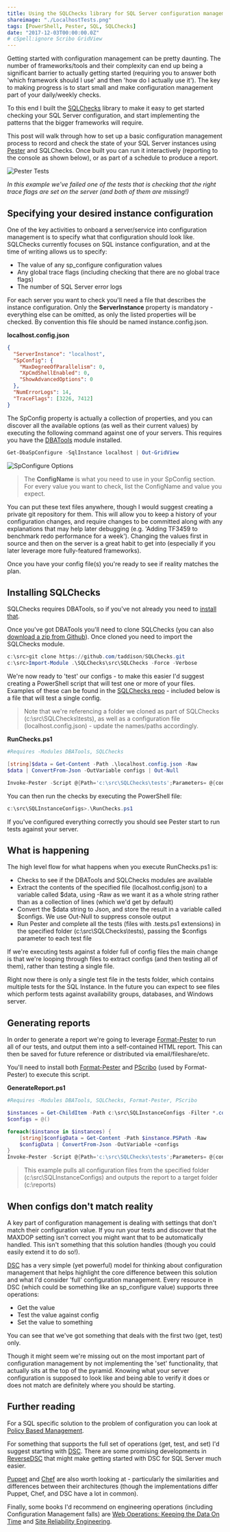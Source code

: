 ```yaml
---
title: Using the SQLChecks library for SQL Server configuration management
shareimage: "./LocalhostTests.png"
tags: [PowerShell, Pester, SQL, SQLChecks]
date: "2017-12-03T00:00:00.0Z"
# cSpell:ignore Scribo GridView
---
```


Getting started with configuration management can be pretty daunting. The number of frameworks/tools and their complexity can end up being a significant barrier to actually getting started (requiring you to answer both 'which framework should I use' and then 'how do I actually use it'). The key to making progress is to start small and make configuration management part of your daily/weekly checks.

To this end I built the [SQLChecks](https://github.com/taddison/SQLChecks) library to make it easy to get started checking your SQL Server configuration, and start implementing the patterns that the bigger frameworks will require.

This post will walk through how to set up a basic configuration management process to record and check the state of your SQL Server instances using [Pester](https://github.com/pester/Pester) and SQLChecks. Once built you can run it interactively (reporting to the console as shown below), or as part of a schedule to produce a report.

![Pester Tests](./LocalhostTests.png)

_In this example we've failed one of the tests that is checking that the right trace flags are set on the server (and both of them are missing!)_

## Specifying your desired instance configuration

One of the key activities to onboard a server/service into configuration management is to specify what that configuration should look like. SQLChecks currently focuses on SQL instance configuration, and at the time of writing allows us to specify:

- The value of any sp_configure configuration values
- Any global trace flags (including checking that there are no global trace flags)
- The number of SQL Server error logs

For each server you want to check you'll need a file that describes the instance configuration. Only the **ServerInstance** property is mandatory - everything else can be omitted, as only the listed properties will be checked. By convention this file should be named instance.config.json.

**localhost.config.json**

```json
{
  "ServerInstance": "localhost",
  "SpConfig": {
    "MaxDegreeOfParallelism": 0,
    "XpCmdShellEnabled": 0,
    "ShowAdvancedOptions": 0
  },
  "NumErrorLogs": 14,
  "TraceFlags": [3226, 7412]
}
```

The SpConfig property is actually a collection of properties, and you can discover all the available options (as well as their current values) by executing the following command against one of your servers. This requires you have the [DBATools](https://dbatools.io/) module installed.

```powershell
Get-DbaSpConfigure -SqlInstance localhost | Out-GridView
```

![SpConfigure Options](./SpConfigureGridview.png)

> The **ConfigName** is what you need to use in your SpConfig section. For every value you want to check, list the ConfigName and value you expect.

You can put these text files anywhere, though I would suggest creating a private git repository for them. This will allow you to keep a history of your configuration changes, and require changes to be committed along with any explanations that may help later debugging (e.g. 'Adding TF3459 to benchmark redo performance for a week'). Changing the values first in source and then on the server is a great habit to get into (especially if you later leverage more fully-featured frameworks).

Once you have your config file(s) you're ready to see if reality matches the plan.

## Installing SQLChecks

SQLChecks requires DBATools, so if you've not already you need to [install that](https://dbatools.io/download/).

Once you've got DBATools you'll need to clone SQLChecks (you can also [download a zip from Github](https://github.com/taddison/SQLChecks/archive/master.zip)). Once cloned you need to import the SQLChecks module.

```powershell
c:\src>git clone https://github.com/taddison/SQLChecks.git
c:\src>Import-Module .\SQLChecks\src\SQLChecks -Force -Verbose
```

We're now ready to 'test' our configs - to make this easier I'd suggest creating a PowerShell script that will test one or more of your files. Examples of these can be found in the [SQLChecks repo](https://github.com/taddison/SQLChecks/tree/master/examples) - included below is a file that will test a single config.

> Note that we're referencing a folder we cloned as part of SQLChecks (c:\src\SQLChecks\tests), as well as a configuration file (localhost.config.json) - update the names/paths accordingly.

**RunChecks.ps1**

```powershell
#Requires -Modules DBATools, SQLChecks

[string]$data = Get-Content -Path .\localhost.config.json -Raw
$data | ConvertFrom-Json -OutVariable configs | Out-Null

Invoke-Pester -Script @{Path='c:\src\SQLChecks\tests';Parameters= @{configs=$configs}}
```

You can then run the checks by executing the PowerShell file:

```powershell
c:\src\SQLInstanceConfigs>.\RunChecks.ps1
```

If you've configured everything correctly you should see Pester start to run tests against your server.

## What is happening

The high level flow for what happens when you execute RunChecks.ps1 is:

- Checks to see if the DBATools and SQLChecks modules are available
- Extract the contents of the specified file (localhost.config.json) to a variable called \$data, using -Raw as we want it as a whole string rather than as a collection of lines (which we'd get by default)
- Convert the $data string to Json, and store the result in a variable called $configs. We use Out-Null to suppress console output
- Run Pester and complete all the tests (files with .tests.ps1 extensions) in the specified folder (c:\src\SQLChecks\tests), passing the \$configs parameter to each test file

If we're executing tests against a folder full of config files the main change is that we're looping through files to extract configs (and then testing all of them), rather than testing a single file.

Right now there is only a single test file in the tests folder, which contains multiple tests for the SQL Instance. In the future you can expect to see files which perform tests against availability groups, databases, and Windows server.

## Generating reports

In order to generate a report we're going to leverage [Format-Pester](https://github.com/equelin/Format-Pester) to run all of our tests, and output them into a self-contained HTML report. This can then be saved for future reference or distributed via email/fileshare/etc.

You'll need to install both [Format-Pester](https://github.com/equelin/Format-Pester) and [PScribo](https://github.com/iainbrighton/PScribo) (used by Format-Pester) to execute this script.

**GenerateReport.ps1**

```powershell
#Requires -Modules DBATools, SQLChecks, Format-Pester, PScribo

$instances = Get-ChildItem -Path c:\src\SQLInstanceConfigs -Filter *.config.json
$configs = @()

foreach($instance in $instances) {
    [string]$configData = Get-Content -Path $instance.PSPath -Raw
    $configData | ConvertFrom-Json -OutVariable +configs
}
Invoke-Pester -Script @{Path='c:\src\SQLChecks\tests';Parameters= @{configs=$configs}} -PassThru | Format-Pester -Format HTML -Path c:\reports
```

> This example pulls all configuration files from the specified folder (c:\src\SQLInstanceConfigs) and outputs the report to a target folder (c:\reports)

## When configs don't match reality

A key part of configuration management is dealing with settings that don't match their configuration value. If you run your tests and discover that the MAXDOP setting isn't correct you might want that to be automatically handled. This isn't something that this solution handles (though you could easily extend it to do so!).

[DSC](https://docs.microsoft.com/en-us/powershell/scripting/dsc/overview/overview) has a very simple (yet powerful) model for thinking about configuration management that helps highlight the core difference between this solution and what I'd consider 'full' configuration management. Every resource in DSC (which could be something like an sp_configure value) supports three operations:

- Get the value
- Test the value against config
- Set the value to something

You can see that we've got something that deals with the first two (get, test) only.

Though it might seem we're missing out on the most important part of configuration management by not implementing the 'set' functionality, that actually sits at the top of the pyramid. Knowing what your server configuration is supposed to look like and being able to verify it does or does not match are definitely where you should be starting.

## Further reading

For a SQL specific solution to the problem of configuration you can look at [Policy Based Management](https://docs.microsoft.com/en-us/sql/relational-databases/policy-based-management/administer-servers-by-using-policy-based-management).

For something that supports the full set of operations (get, test, and set) I'd suggest starting with [DSC](https://docs.microsoft.com/en-us/powershell/dsc/overview). There are some promising developments in [ReverseDSC](https://github.com/Microsoft/ReverseDSC) that might make getting started with DSC for SQL Server much easier.

[Puppet](https://puppet.com/docs/puppet/5.3/architecture.html) and [Chef](https://docs.chef.io/chef_overview.html) are also worth looking at - particularly the similarities and differences between their architectures (though the implementations differ Puppet, Chef, and DSC have a lot in common).

Finally, some books I'd recommend on engineering operations (including Configuration Management falls) are [Web Operations: Keeping the Data On Time](https://www.amazon.co.uk/Web-Operations-Keeping-Data-Time/dp/1449377440) and [Site Reliability Engineering](https://landing.google.com/sre/book.html).
